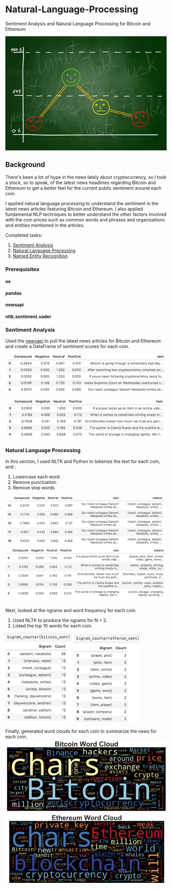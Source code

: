 # Natural-Language-Processing
Sentiment Analysis and Natural Language Processing for Bitcoin and Ethereum

![Stock Sentiment](Images/sentimental.jpeg)


## Background

There's been a lot of hype in the news lately about cryptocurrency, so I took a stock, so to speak, of the latest news headlines regarding Bitcoin and Ethereum to get a better feel for the current public sentiment around each coin.

I applied natural language processing to understand the sentiment in the latest news articles featuring Bitcoin and Ethereum. I also applied fundamental NLP techniques to better understand the other factors involved with the coin prices such as common words and phrases and organizations and entities mentioned in the articles.

Completed tasks:

1. [Sentiment Analysis](#Sentiment-Analysis)
2. [Natural Language Processing](#Natural-Language-Processing)
3. [Named Entity Recognition](#Named-Entity-Recognition)

### Prerequisites

#### os
#### pandas
#### newsapi
#### nltk.sentiment.vader

### Sentiment Analysis

Used the [newsapi](https://newsapi.org/) to pull the latest news articles for Bitcoin and Ethereum and create a DataFrame of sentiment scores for each coin.

![bitcoin-news](Images/bitcoin-news.png)

![etherum-news](Images/etherum-news.png)

### Natural Language Processing

In this section, I used NLTK and Python to tokenize the text for each coin, and :

1. Lowercase each word
2. Remove punctuation
3. Remove stop words

![token](Images/bitcoin-tokenized.png)
![token](Images/etherum-tokenized.png)

Next, looked at the ngrams and word frequency for each coin.

1. Used NLTK to produce the ngrams for N = 2.
2. Listed the top 10 words for each coin.

![count](Images/bitcoin-count.png)
![count](Images/etherum-count.png)

Finally, generated word clouds for each coin to summarize the news for each coin.
![world-cloud](Images/btc-word-cloud.png)
![world-cloud](Images/eth-word-cloud.png)